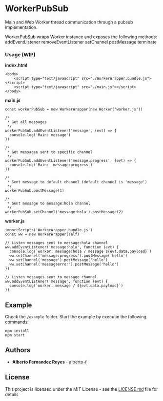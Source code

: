 # WorkerPubSub

Main and Web Worker thread communication through a pubsub implementation.

WorkerPubSub wraps Worker instance and exposes the following methods:
addEventListener
removeEventListener
setChannel
postMessage
terminate


### Usage (WIP)

**index.html**
```
<body>
	<script type="text/javascript" src="./WorkerWrapper.bundle.js"></script>
	<script type="text/javascript" src="./main.js"></script>
</body>
```

**main.js**
```
const workerPubSub = new WorkerWrapper(new Worker('worker.js'))

/*
 * Get all messages
 */
workerPubSub.addEventListener('message', (evt) => {
  console.log('Main: message')
})

/*
 * Get messages sent to specific channel
 */
workerPubSub.addEventListener('message:progress', (evt) => {
  console.log('Main:  message:progress')
})

/*
 * Sent message to default channel (default channel is 'message')
 */
workerPubSub.postMessage(1)

/*
 * Sent message to message:hola channel
 */
workerPubSub.setChannel('message:hola').postMessage(2)
```

**worker.js**
```
importScripts('WorkerWrapper.bundle.js')
const ww = new WorkerWrapper(self)

// Listen messages sent to message:hola channel
ww.addEventListener('message:hola', function (evt) {
  console.log(`worker: message:hola / message ${evt.data.payload}`)
  ww.setChannel('message:progress').postMessage('hello')
  ww.setChannel('message').postMessage('hello')
  ww.setChannel('messageerror').postMessage('hello')
})

// Listen messages sent to message channel
ww.addEventListener('message', function (evt) {
  console.log(`worker: message / ${evt.data.payload}`)
})
```


## Example

Check the `/example` folder. Start the example by executin the following commands:

```
npm install
npm start
```


## Authors

* **Alberto Fernandez Reyes** - [alberto-f](https://github.com/alberto-f)


## License

This project is licensed under the MIT License - see the [LICENSE.md](LICENSE.md) file for details
